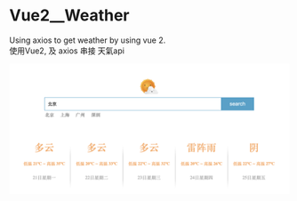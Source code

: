 # Vue2__Weather
Using axios to get weather by using vue 2.\
使用Vue2, 及 axios 串接 天氣api

![Screen Shot 2021-06-21 at 10.15.44 AM.png](https://github.com/hans0811/Vue2__Weather/blob/main/JPG/Screen%20Shot%202021-06-21%20at%2010.15.44%20AM.png)
